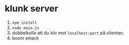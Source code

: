 # klunk server

1. `npm install`
2. `node main.js`
3. dubbelkolla att du kör mot `localhost:port` på clienten. 
4. boom smack
